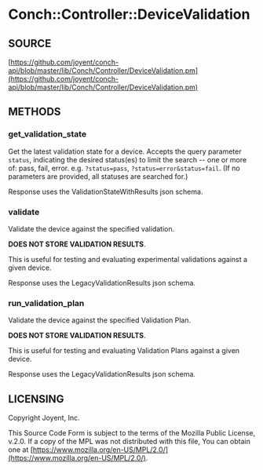 # Conch::Controller::DeviceValidation

## SOURCE

[https://github.com/joyent/conch-api/blob/master/lib/Conch/Controller/DeviceValidation.pm](https://github.com/joyent/conch-api/blob/master/lib/Conch/Controller/DeviceValidation.pm)

## METHODS

### get\_validation\_state

Get the latest validation state for a device. Accepts the query parameter `status`,
indicating the desired status(es) to limit the search -- one or more of: pass, fail, error.
e.g. `?status=pass`, `?status=error&status=fail`. (If no parameters are provided, all
statuses are searched for.)

Response uses the ValidationStateWithResults json schema.

### validate

Validate the device against the specified validation.

**DOES NOT STORE VALIDATION RESULTS**.

This is useful for testing and evaluating experimental validations against a given device.

Response uses the LegacyValidationResults json schema.

### run\_validation\_plan

Validate the device against the specified Validation Plan.

**DOES NOT STORE VALIDATION RESULTS**.

This is useful for testing and evaluating Validation Plans against a given
device.

Response uses the LegacyValidationResults json schema.

## LICENSING

Copyright Joyent, Inc.

This Source Code Form is subject to the terms of the Mozilla Public License,
v.2.0. If a copy of the MPL was not distributed with this file, You can obtain
one at [https://www.mozilla.org/en-US/MPL/2.0/](https://www.mozilla.org/en-US/MPL/2.0/).
